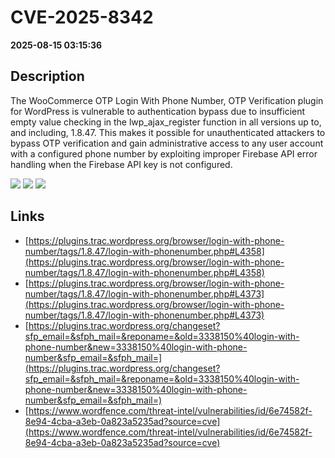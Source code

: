 # CVE-2025-8342

**2025-08-15 03:15:36**

## Description
The WooCommerce OTP Login With Phone Number, OTP Verification plugin for WordPress is vulnerable to authentication bypass due to insufficient empty value checking in the lwp_ajax_register function in all versions up to, and including, 1.8.47. This makes it possible for unauthenticated attackers to bypass OTP verification and gain administrative access to any user account with a configured phone number by exploiting improper Firebase API error handling when the Firebase API key is not configured.

![](https://img.shields.io/static/v1?label=Score&message=8.1&color=red)
![](https://img.shields.io/static/v1?label=Severity&message=HIGH&color=red)
![](https://img.shields.io/static/v1?label=CWE&message=Auth&color=green)

## Links
- [https://plugins.trac.wordpress.org/browser/login-with-phone-number/tags/1.8.47/login-with-phonenumber.php#L4358](https://plugins.trac.wordpress.org/browser/login-with-phone-number/tags/1.8.47/login-with-phonenumber.php#L4358)
- [https://plugins.trac.wordpress.org/browser/login-with-phone-number/tags/1.8.47/login-with-phonenumber.php#L4373](https://plugins.trac.wordpress.org/browser/login-with-phone-number/tags/1.8.47/login-with-phonenumber.php#L4373)
- [https://plugins.trac.wordpress.org/changeset?sfp_email=&sfph_mail=&reponame=&old=3338150%40login-with-phone-number&new=3338150%40login-with-phone-number&sfp_email=&sfph_mail=](https://plugins.trac.wordpress.org/changeset?sfp_email=&sfph_mail=&reponame=&old=3338150%40login-with-phone-number&new=3338150%40login-with-phone-number&sfp_email=&sfph_mail=)
- [https://www.wordfence.com/threat-intel/vulnerabilities/id/6e74582f-8e94-4cba-a3eb-0a823a5235ad?source=cve](https://www.wordfence.com/threat-intel/vulnerabilities/id/6e74582f-8e94-4cba-a3eb-0a823a5235ad?source=cve)
